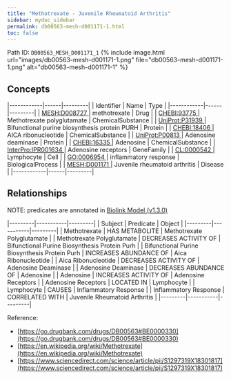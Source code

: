 ```yaml
---
title: "Methotrexate - Juvenile Rheumatoid Arthritis"
sidebar: mydoc_sidebar
permalink: db00563-mesh-d001171-1.html
toc: false 
---
```



Path ID: `DB00563_MESH_D001171_1`
{% include image.html url="images/db00563-mesh-d001171-1.png" file="db00563-mesh-d001171-1.png" alt="db00563-mesh-d001171-1" %}

## Concepts

|------------|------|---------|
| Identifier | Name | Type    |
|------------|------|---------|
| <a href="https://identifiers.org/MESH:D008727">MESH:D008727 </a> | methotrexate | Drug |
| <a href="https://identifiers.org/CHEBI:93775">CHEBI:93775 </a> | Methotrexate polyglutamate | ChemicalSubstance |
| <a href="https://identifiers.org/UniProt:P31939">UniProt:P31939 </a> | Bifunctional purine biosynthesis protein PURH | Protein |
| <a href="https://identifiers.org/CHEBI:18406">CHEBI:18406 </a> | AICA ribonucleotide | ChemicalSubstance |
| <a href="https://identifiers.org/UniProt:P00813">UniProt:P00813 </a> | Adenosine deaminase | Protein |
| <a href="https://identifiers.org/CHEBI:16335">CHEBI:16335 </a> | Adenosine | ChemicalSubstance |
| <a href="https://identifiers.org/InterPro:IPR001634">InterPro:IPR001634 </a> | Adenosine receptors | GeneFamily |
| <a href="https://identifiers.org/CL:0000542">CL:0000542 </a> | Lymphocyte | Cell |
| <a href="https://identifiers.org/GO:0006954">GO:0006954 </a> | inflammatory response | BiologicalProcess |
| <a href="https://identifiers.org/MESH:D001171">MESH:D001171 </a> | Juvenile rheumatoid arthritis | Disease |
|------------|------|---------|

## Relationships


NOTE: predicates are annotated in <a href="https://github.com/biolink/biolink-model/releases/tag/v1.3.0">Biolink Model (v1.3.0)</a>

|---------|-----------|---------|
| Subject | Predicate | Object  |
|---------|-----------|---------|
| Methotrexate | HAS METABOLITE | Methotrexate Polyglutamate |
| Methotrexate Polyglutamate | DECREASES ACTIVITY OF | Bifunctional Purine Biosynthesis Protein Purh |
| Bifunctional Purine Biosynthesis Protein Purh | INCREASES ABUNDANCE OF | Aica Ribonucleotide |
| Aica Ribonucleotide | DECREASES ACTIVITY OF | Adenosine Deaminase |
| Adenosine Deaminase | DECREASES ABUNDANCE OF | Adenosine |
| Adenosine | INCREASES ACTIVITY OF | Adenosine Receptors |
| Adenosine Receptors | LOCATED IN | Lymphocyte |
| Lymphocyte | CAUSES | Inflammatory Response |
| Inflammatory Response | CORRELATED WITH | Juvenile Rheumatoid Arthritis |
|---------|-----------|---------|

Reference: 
  - [https://go.drugbank.com/drugs/DB00563#BE0000330](https://go.drugbank.com/drugs/DB00563#BE0000330)
  - [https://en.wikipedia.org/wiki/Methotrexate](https://en.wikipedia.org/wiki/Methotrexate)
  - [https://www.sciencedirect.com/science/article/pii/S1297319X18301817](https://www.sciencedirect.com/science/article/pii/S1297319X18301817)
